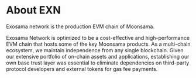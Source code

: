 # About EXN

Exosama network is the production EVM chain of Moonsama.

Exosama Network is optimized to be a cost-effective and high-performance EVM chain that hosts some of the key Moonsama products. As a multi-chain ecosystem, we maintain independence from any single blockchain. Given our extensive portfolio of on-chain assets and applications, establishing our own base trust layer was essential to eliminate dependencies on third-party protocol developers and external tokens for gas fee payments.
